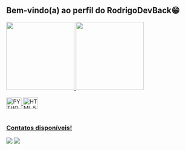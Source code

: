 ## Bem-vindo(a) ao perfil do RodrigoDevBack😁

 <div>
   <a href="https://github.com/RodrigoDevBack">
   <img height="180em" src="https://github-readme-stats.vercel.app/api?username=RodrigoDevBack&show_icons=true&theme=tokyonight&include_all_commits=true&count_private=true"/>
   <img height="180em" src="https://github-readme-stats.vercel.app/api/top-langs/?username=RodrigoDevBack&layout=compact&langs_count=6&theme=tokyonight"/>
</div>
    
<div style="display: inline_block"><br>
  <img align="center" alt="PYTHON" height="30" width="40" src="https://cdn.jsdelivr.net/gh/devicons/devicon/icons/python/python-original.svg">
  <img align="center" alt="HTML 5" height="30" width="40" src="https://img.icons8.com/?size=100&id=20909&format=png&color=000000">
</div>
 
<br>
 
### Contatos disponíveis!
 
<div> 
  <a href="https://instagram.com/rodrigo_rmst" target="_blank"><img src="https://img.shields.io/badge/-Instagram-%23E4405F?style=for-the-badge&logo=instagram&logoColor=white" target="_blank"></a>
  <a href = "mailto:rodrigomoraes3040@gmail.com"><img src="https://img.shields.io/badge/-Gmail-%23333?style=for-the-badge&logo=gmail&logoColor=white" target="_blank"></a>
</div>
